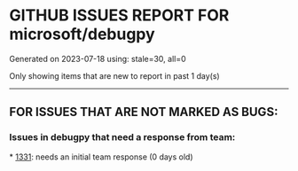 
# GITHUB ISSUES REPORT FOR microsoft/debugpy


Generated on 2023-07-18 using: stale=30, all=0


Only showing items that are new to report in past 1 day(s)


---

## FOR ISSUES THAT ARE NOT MARKED AS BUGS:


### Issues in debugpy that need a response from team:


\* [1331](https://github.com/microsoft/debugpy/issues/1331 "`justMyCode` is too broad, allow some chosen libraries and hide the rest"): needs an initial team response (0 days old)
